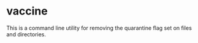 # vaccine

This is a command line utility for removing the quarantine flag set on files and directories.